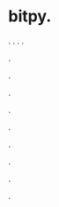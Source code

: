 # bitpy.
.
.
.
.












.






















































.
























.



























.

















































































.































































.































































































.















.


































































.

















